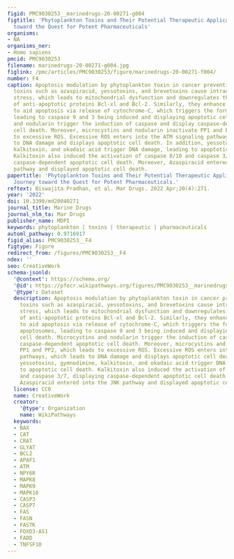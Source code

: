 ```yaml
---
figid: PMC9030253__marinedrugs-20-00271-g004
figtitle: 'Phytoplankton Toxins and Their Potential Therapeutic Applications: A Journey
  toward the Quest for Potent Pharmaceuticals'
organisms:
- NA
organisms_ner:
- Homo sapiens
pmcid: PMC9030253
filename: marinedrugs-20-00271-g004.jpg
figlink: /pmc/articles/PMC9030253/figure/marinedrugs-20-00271-f004/
number: F4
caption: Apoptosis modulation by phytoplankton toxin in cancer prevention. Phytoplankton
  toxins such as azaspiracid, yessotoxins, and brevetoxins cause intracellular oxidative
  stress, which leads to mitochondrial dysfunction and downregulates the expression
  of anti-apoptotic proteins Bcl-xl and Bcl-2. Similarly, they enhance Bax expression
  to aid apoptosis via release of cytochrome-C, which triggers the formation of apoptosomes,
  leading to caspase 9 and 3 being induced and displaying apoptotic cell death. Microcystins
  and nodularin trigger the induction of caspase and display caspase-dependent apoptotic
  cell death. Moreover, microcystins and nodularin inactivate PP1 and PP2, which leads
  to excessive ROS. Excessive ROS enters into the ATM signaling pathways, which leads
  to DNA damage and displays apoptotic cell death. In addition, yessotoxins, gymnodimine,
  kalkitoxin, and okadaic acid trigger DNA damage, leading to apoptotic cell death.
  Kalkitoxin also induced the activation of caspase 8/10 and caspase 3/7, displaying
  caspase-dependent apoptotic cell death. Moreover, Azaspiracid entered into the JNK
  pathway and displayed apoptotic cell death.
papertitle: 'Phytoplankton Toxins and Their Potential Therapeutic Applications: A
  Journey toward the Quest for Potent Pharmaceuticals.'
reftext: Biswajita Pradhan, et al. Mar Drugs. 2022 Apr;20(4):271.
year: '2022'
doi: 10.3390/md20040271
journal_title: Marine Drugs
journal_nlm_ta: Mar Drugs
publisher_name: MDPI
keywords: phytoplankton | toxins | therapeutic | pharmaceuticals
automl_pathway: 0.9716917
figid_alias: PMC9030253__F4
figtype: Figure
redirect_from: /figures/PMC9030253__F4
ndex: ''
seo: CreativeWork
schema-jsonld:
  '@context': https://schema.org/
  '@id': https://pfocr.wikipathways.org/figures/PMC9030253__marinedrugs-20-00271-g004.html
  '@type': Dataset
  description: Apoptosis modulation by phytoplankton toxin in cancer prevention. Phytoplankton
    toxins such as azaspiracid, yessotoxins, and brevetoxins cause intracellular oxidative
    stress, which leads to mitochondrial dysfunction and downregulates the expression
    of anti-apoptotic proteins Bcl-xl and Bcl-2. Similarly, they enhance Bax expression
    to aid apoptosis via release of cytochrome-C, which triggers the formation of
    apoptosomes, leading to caspase 9 and 3 being induced and displaying apoptotic
    cell death. Microcystins and nodularin trigger the induction of caspase and display
    caspase-dependent apoptotic cell death. Moreover, microcystins and nodularin inactivate
    PP1 and PP2, which leads to excessive ROS. Excessive ROS enters into the ATM signaling
    pathways, which leads to DNA damage and displays apoptotic cell death. In addition,
    yessotoxins, gymnodimine, kalkitoxin, and okadaic acid trigger DNA damage, leading
    to apoptotic cell death. Kalkitoxin also induced the activation of caspase 8/10
    and caspase 3/7, displaying caspase-dependent apoptotic cell death. Moreover,
    Azaspiracid entered into the JNK pathway and displayed apoptotic cell death.
  license: CC0
  name: CreativeWork
  creator:
    '@type': Organization
    name: WikiPathways
  keywords:
  - BAX
  - CAT
  - CRAT
  - GLYAT
  - BCL2
  - APAF1
  - ATM
  - NPY6R
  - MAPK8
  - MAPK9
  - MAPK10
  - CASP3
  - CASP7
  - FAS
  - FASN
  - FASTK
  - FOXD3-AS1
  - FADD
  - TNFSF10
---
```

